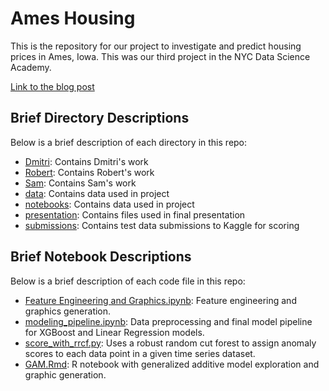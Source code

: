 # Ames Housing

This is the repository for our project to investigate and predict housing prices in Ames, Iowa.
This was our third project in the NYC Data Science Academy. 

[Link to the blog post](https://nycdatascience.com/blog/student-works/fitting-towards-ames-2/)


## Brief Directory Descriptions

Below is a brief description of each directory in this repo:
 - [Dmitri](https://github.com/snuzbrokh/Ames-Housing/tree/master/Dmitri): Contains Dmitri's work
 - [Robert](https://github.com/snuzbrokh/Ames-Housing/tree/master/Robert): Contains Robert's work
 - [Sam](https://github.com/snuzbrokh/Ames-Housing/tree/master/Sam): Contains Sam's work
 - [data](https://github.com/snuzbrokh/Ames-Housing/tree/master/data): Contains data used in project
 - [notebooks](https://github.com/snuzbrokh/Ames-Housing/tree/master/data): Contains data used in project
 - [presentation](https://github.com/snuzbrokh/Ames-Housing/tree/master/Dmitri): Contains files used in final presentation
 - [submissions](https://github.com/snuzbrokh/Ames-Housing/tree/master/Dmitri): Contains test data submissions to Kaggle for scoring
 


## Brief Notebook Descriptions
Below is a brief description of each code file in this repo:
 - [Feature Engineering and Graphics.ipynb](https://github.com/snuzbrokh/Ames-Housing/blob/master/notebooks/Feature%20Engineering%20and%20Graphics.ipynb): Feature engineering and graphics generation. 
 - [modeling_pipeline.ipynb](https://github.com/snuzbrokh/Ames-Housing/blob/master/notebooks/modeling_pipeline.ipynb): Data preprocessing and final model pipeline for XGBoost and Linear Regression models. 
 - [score_with_rrcf.py](https://github.com/snuzbrokh/Ames-Housing/blob/master/notebooks/GAM.Rmd): Uses a robust random cut forest to assign anomaly scores to each data point in a given time series dataset.
 - [GAM.Rmd](https://github.com/sapols/Satellite-Telemetry-Anomaly-Detection/blob/master/detect_anomalies.py): R notebook with generalized additive model exploration and graphic generation.
